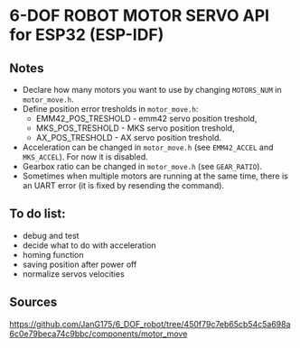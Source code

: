 # 6-DOF ROBOT MOTOR SERVO API for ESP32 (ESP-IDF) 

## Notes
* Declare how many motors you want to use by changing `MOTORS_NUM` in `motor_move.h`.
* Define position error tresholds in `motor_move.h`:
    * EMM42_POS_TRESHOLD - emm42 servo position treshold,
    * MKS_POS_TRESHOLD - MKS servo position treshold,
    * AX_POS_TRESHOLD - AX servo position treshold.
* Acceleration can be changed in `motor_move.h` (see `EMM42_ACCEL` and `MKS_ACCEL`). For now it is disabled.
* Gearbox ratio can be changed in `motor_move.h` (see `GEAR_RATIO`).
* Sometimes when multiple motors are running at the same time, there is an UART error (it is fixed by resending the command).

## To do list:
* debug and test
* decide what to do with acceleration
* homing function
* saving position after power off
* normalize servos velocities

## Sources
https://github.com/JanG175/6_DOF_robot/tree/450f79c7eb65cb54c5a698a6c0e79beca74c9bbc/components/motor_move